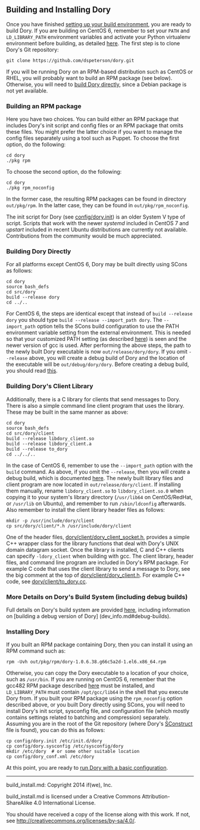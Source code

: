 ## Building and Installing Dory

Once you have finished [setting up your build environment](../README.md#setting-up-a-build-environment),
you are ready to build Dory.  If you are building on CentOS 6, remember to set
your `PATH` and `LD_LIBRARY_PATH` environment variables and activate your
Python virtualenv environment before building, as detailed
[here](centos_6_8_env.md).  The first step is to clone Dory's Git repository:

```
git clone https://github.com/dspeterson/dory.git
```

If you will be running Dory on an RPM-based distribution such as CentOS or
RHEL, you will probably want to build an RPM package (see below).  Otherwise,
you will need to
[build Dory directly](build_install.md#building-dory-directly), since a Debian
package is not yet available.

### Building an RPM package

Here you have two choices.  You can build either an RPM package that includes
Dory's init script and config files or an RPM package that omits these files.
You might prefer the latter choice if you want to manage the config files
separately using a tool such as Puppet.  To choose the first option, do the
following:

```
cd dory
./pkg rpm
```

To choose the second option, do the following:

```
cd dory
./pkg rpm_noconfig
```

In the former case, the resulting RPM packages can be found in directory
`out/pkg/rpm`.  In the latter case, they can be found in
`out/pkg/rpm_noconfig`.

The init script for Dory (see [config/dory.init](../config/dory.init)) is an
older System V type of script.  Scripts that work with the newer *systemd*
included in CentOS 7 and *upstart* included in recent Ubuntu distributions are
currently not available.  Contributions from the community would be much
appreciated.

### Building Dory Directly

For all platforms except CentOS 6, Dory may be built directly using SCons as
follows:

```
cd dory
source bash_defs
cd src/dory
build --release dory
cd ../..
```

For CentOS 6, the steps are identical except that instead of
`build --release dory` you should type `build --release --import_path dory`.
The `--import_path` option tells the SCons build configuration to use the PATH
environment variable setting from the external environment.  This is needed
so that your customized PATH setting (as described
[here](centos_6_8_env.md#building-and-installing-gcc-482)) is seen and the
newer version of gcc is used.  After performing the above steps, the path to
the newly built Dory executable is now `out/release/dory/dory`.  If you omit
`--release` above, you will create a debug build of Dory and the location of
the executable will be `out/debug/dory/dory`.  Before creating a debug build,
you should read [this](dev_info.md#debug-builds).

### Building Dory's Client Library

Additionally, there is a C library for clients that send messages to Dory.
There is also a simple command line client program that uses the library.
These may be built in the same manner as above:

```
cd dory
source bash_defs
cd src/dory/client
build --release libdory_client.so
build --release libdory_client.a
build --release to_dory
cd ../../..
```

In the case of CentOS 6, remember to use the `--import_path` option with the
`build` command.  As above, if you omit the `--release`, then you will create a
debug build, which is documented [here](dev_info.md#debug-builds).  The newly
built library files and client program are now located in
`out/release/dory/client`.  If installing them manually, rename
`libdory_client.so` to `libdory_client.so.0` when copying it to your system's
library directory (`/usr/lib64` on CentOS/RedHat, or `/usr/lib` on Ubuntu), and
remember to run `/sbin/ldconfig` afterwards.  Also remember to install the
client library header files as follows:

```
mkdir -p /usr/include/dory/client
cp src/dory/client/*.h /usr/include/dory/client
```
One of the header files,
[dory/client/dory_client_socket.h](../src/dory/client/dory_client_socket.h),
provides a simple C++ wrapper class for the library functions that deal with
Dory's UNIX domain datagram socket.  Once the library is installed, C and C++
clients can specify `-ldory_client` when building with gcc.  The client
library, header files, and command line program are included in Dory's RPM
package.  For example C code that uses the client library to send a message to
Dory, see the big comment at the top of
[dory/client/dory_client.h](../src/dory/client/dory_client.h).  For example
C++ code, see [dory/client/to_dory.cc](../src/dory/client/to_dory.cc).

### More Details on Dory's Build System (including debug builds)

Full details on Dory's build system are provided [here](dev_info.md),
including information on [building a debug version of Dory]
(dev_info.md#debug-builds).

### Installing Dory

If you built an RPM package containing Dory, then you can install it using an
RPM command such as:

```
rpm -Uvh out/pkg/rpm/dory-1.0.6.38.g66c5a2d-1.el6.x86_64.rpm
```

Otherwise, you can copy the Dory executable to a location of your choice, such
as `/usr/bin`.  If you are running on CentOS 6, remember that the gcc482 RPM
package described [here](centos_6_8_env.md#building-and-installing-gcc-482)
must be installed, and `LD_LIBRARY_PATH` must contain `/opt/gcc/lib64` in the
shell that you execute Dory from.  If you built your RPM package using the
`rpm_noconfig` option described above, or you built Dory directly using SCons,
you will need to install Dory's init script, sysconfig file, and configuration
file (which mostly contains settings related to batching and compression)
separately.  Assuming you are in the root of the Git repository (where Dory's
[SConstruct](../SConstruct) file is found), you can do this as follows:

```
cp config/dory.init /etc/init.d/dory
cp config/dory.sysconfig /etc/sysconfig/dory
mkdir /etc/dory  # or some other suitable location
cp config/dory_conf.xml /etc/dory
```

At this point, you are ready to
[run Dory with a basic configuration](basic_config.md).

-----

build_install.md: Copyright 2014 if(we), Inc.

build_install.md is licensed under a Creative Commons Attribution-ShareAlike
4.0 International License.

You should have received a copy of the license along with this work. If not,
see <http://creativecommons.org/licenses/by-sa/4.0/>.
